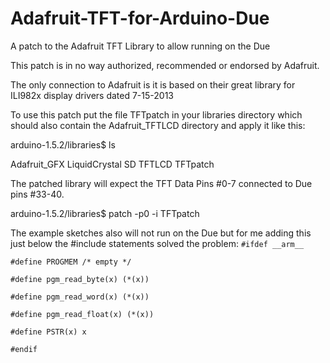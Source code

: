 Adafruit-TFT-for-Arduino-Due
============================

A patch to the Adafruit TFT Library to allow running on the Due

This patch is in no way authorized, recommended or endorsed by Adafruit.

The only connection to Adafruit is it is based on their great library for ILI982x display drivers dated 7-15-2013

To use this patch put the file TFTpatch in your libraries directory which should also contain the Adafruit_TFTLCD directory and apply it like this:

arduino-1.5.2/libraries$ ls

Adafruit_GFX  LiquidCrystal  SD  TFTLCD  TFTpatch

The patched library will expect the TFT Data Pins #0-7 connected to 
Due pins #33-40.

arduino-1.5.2/libraries$ patch -p0 -i  TFTpatch

The example sketches also will not run on the Due but for me adding this just below the #include statements solved the problem:
`#ifdef __arm__`

`#define PROGMEM /* empty */`

`#define pgm_read_byte(x) (*(x))`

`#define pgm_read_word(x) (*(x))`

`#define pgm_read_float(x) (*(x))`

`#define PSTR(x) x`

`#endif`
